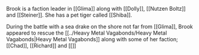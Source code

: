 Brook is a faction leader in [[Glima]] along with [[Dolly]], [[Nutzen Boltz]] and [[Steiner]]. She has a pet tiger called [[Shiba]].

During the battle with a sea drake on the shore not far from [[Glima]], Brook appeared to rescue the [[../Heavy Metal Vagabonds/Heavy Metal Vagabonds|Heavy Metal Vagabonds]] along with some of her faction; [[Chad]], [[Richard]] and [[]]